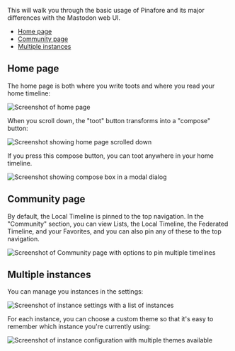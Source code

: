 This will walk you through the basic usage of Pinafore and its major differences with the Mastodon web UI.

* [Home page](#home-page)
* [Community page](#community-page)
* [Multiple instances](#multiple-instances)

## Home page

The home page is both where you write toots and where you read your home timeline:

![Screenshot of home page](https://github.com/nolanlawson/pinafore/blob/master/docs/Screenshot1.png)

When you scroll down, the "toot" button transforms into a "compose" button:

![Screenshot showing home page scrolled down](https://github.com/nolanlawson/pinafore/blob/master/docs/Screenshot2.png)

If you press this compose button, you can toot anywhere in your home timeline.

![Screenshot showing compose box in a modal dialog](https://github.com/nolanlawson/pinafore/blob/master/docs/Screenshot3.png)

## Community page

By default, the Local Timeline is pinned to the top navigation. In the "Community" section, you can view
Lists, the Local Timeline, the Federated Timeline, and your Favorites, and you can also pin any of these to
the top navigation.

![Screenshot of Community page with options to pin multiple timelines](https://github.com/nolanlawson/pinafore/blob/master/docs/Screenshot4.png)

## Multiple instances

You can manage you instances in the settings:

![Screenshot of instance settings with a list of instances](https://github.com/nolanlawson/pinafore/blob/master/docs/Screenshot5.png)

For each instance, you can choose a custom theme so that it's easy to 
remember which instance you're currently using:

![Screenshot of instance configuration with multiple themes available](https://github.com/nolanlawson/pinafore/blob/master/docs/Screenshot6.png)